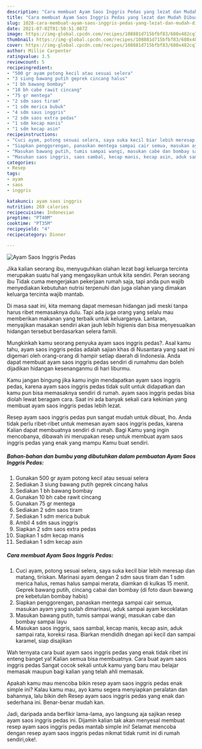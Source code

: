 ```yaml
---
description: "Cara membuat Ayam Saos Inggris Pedas yang lezat dan Mudah Dibuat"
title: "Cara membuat Ayam Saos Inggris Pedas yang lezat dan Mudah Dibuat"
slug: 1028-cara-membuat-ayam-saos-inggris-pedas-yang-lezat-dan-mudah-dibuat
date: 2021-07-02T01:50:51.087Z
image: https://img-global.cpcdn.com/recipes/108881d715bfbf83/680x482cq70/ayam-saos-inggris-pedas-foto-resep-utama.jpg
thumbnail: https://img-global.cpcdn.com/recipes/108881d715bfbf83/680x482cq70/ayam-saos-inggris-pedas-foto-resep-utama.jpg
cover: https://img-global.cpcdn.com/recipes/108881d715bfbf83/680x482cq70/ayam-saos-inggris-pedas-foto-resep-utama.jpg
author: Millie Carpenter
ratingvalue: 3.5
reviewcount: 5
recipeingredient:
- "500 gr ayam potong kecil atau sesuai selera"
- "3 siung bawang putih geprek cincang halus"
- "1 bh bawang bombay"
- "10 bh cabe rawit cincang"
- "75 gr mentega"
- "2 sdm saos tiram"
- "1 sdm merica bubuk"
- "4 sdm saus inggris"
- "2 sdm saos extra pedas"
- "1 sdm kecap manis"
- "1 sdm kecap asin"
recipeinstructions:
- "Cuci ayam, potong sesuai selera, saya suka kecil biar lebih meresap dan matang, tiriskan. Marinasi ayam dengan 2 sdm saus tiram dan 1 sdm merica halus, remas halus sampai merata, diamkan di kulkas 15 menit. Geprek bawang putih, cincang cabai dan bombay (di foto daun bawang pre kebetulan bombay habis)"
- "Siapkan penggorengan, panaskan mentega sampai cair semua, masukan ayam yang sudah dimarinasi, aduk sampai ayam kecoklatan"
- "Masukan bawang putih, tumis sampai wangi, masukan cabe dan bombay sampai layu"
- "Masukan saos inggris, saos sambal, kecap manis, kecap asin, aduk sampai rata, koreksi rasa. Biarkan mendidih dnegan api kecil dan sampai karamel, siap disajikan"
categories:
- Resep
tags:
- ayam
- saos
- inggris

katakunci: ayam saos inggris 
nutrition: 269 calories
recipecuisine: Indonesian
preptime: "PT40M"
cooktime: "PT35M"
recipeyield: "4"
recipecategory: Dinner

---
```



![Ayam Saos Inggris Pedas](https://img-global.cpcdn.com/recipes/108881d715bfbf83/680x482cq70/ayam-saos-inggris-pedas-foto-resep-utama.jpg)

Jika kalian seorang ibu, menyuguhkan olahan lezat bagi keluarga tercinta merupakan suatu hal yang mengasyikan untuk kita sendiri. Peran seorang ibu Tidak cuma mengerjakan pekerjaan rumah saja, tapi anda pun wajib menyediakan kebutuhan nutrisi terpenuhi dan juga olahan yang dimakan keluarga tercinta wajib mantab.

Di masa  saat ini, kita memang dapat memesan hidangan jadi meski tanpa harus ribet memasaknya dulu. Tapi ada juga orang yang selalu mau memberikan makanan yang terbaik untuk keluarganya. Lantaran, menyajikan masakan sendiri akan jauh lebih higienis dan bisa menyesuaikan hidangan tersebut berdasarkan selera famili. 



Mungkinkah kamu seorang penyuka ayam saos inggris pedas?. Asal kamu tahu, ayam saos inggris pedas adalah sajian khas di Nusantara yang saat ini digemari oleh orang-orang di hampir setiap daerah di Indonesia. Anda dapat membuat ayam saos inggris pedas sendiri di rumahmu dan boleh dijadikan hidangan kesenanganmu di hari liburmu.

Kamu jangan bingung jika kamu ingin mendapatkan ayam saos inggris pedas, karena ayam saos inggris pedas tidak sulit untuk didapatkan dan kamu pun bisa memasaknya sendiri di rumah. ayam saos inggris pedas bisa diolah lewat beragam cara. Saat ini ada banyak sekali cara kekinian yang membuat ayam saos inggris pedas lebih lezat.

Resep ayam saos inggris pedas pun sangat mudah untuk dibuat, lho. Anda tidak perlu ribet-ribet untuk memesan ayam saos inggris pedas, karena Kalian dapat membuatnya sendiri di rumah. Bagi Kamu yang ingin mencobanya, dibawah ini merupakan resep untuk membuat ayam saos inggris pedas yang enak yang mampu Kamu buat sendiri.

<!--inarticleads1-->

##### Bahan-bahan dan bumbu yang dibutuhkan dalam pembuatan Ayam Saos Inggris Pedas:

1. Gunakan 500 gr ayam potong kecil atau sesuai selera
1. Sediakan 3 siung bawang putih geprek cincang halus
1. Sediakan 1 bh bawang bombay
1. Gunakan 10 bh cabe rawit cincang
1. Gunakan 75 gr mentega
1. Sediakan 2 sdm saos tiram
1. Sediakan 1 sdm merica bubuk
1. Ambil 4 sdm saus inggris
1. Siapkan 2 sdm saos extra pedas
1. Siapkan 1 sdm kecap manis
1. Sediakan 1 sdm kecap asin




<!--inarticleads2-->

##### Cara membuat Ayam Saos Inggris Pedas:

1. Cuci ayam, potong sesuai selera, saya suka kecil biar lebih meresap dan matang, tiriskan. Marinasi ayam dengan 2 sdm saus tiram dan 1 sdm merica halus, remas halus sampai merata, diamkan di kulkas 15 menit. Geprek bawang putih, cincang cabai dan bombay (di foto daun bawang pre kebetulan bombay habis)
1. Siapkan penggorengan, panaskan mentega sampai cair semua, masukan ayam yang sudah dimarinasi, aduk sampai ayam kecoklatan
1. Masukan bawang putih, tumis sampai wangi, masukan cabe dan bombay sampai layu
1. Masukan saos inggris, saos sambal, kecap manis, kecap asin, aduk sampai rata, koreksi rasa. Biarkan mendidih dnegan api kecil dan sampai karamel, siap disajikan




Wah ternyata cara buat ayam saos inggris pedas yang enak tidak ribet ini enteng banget ya! Kalian semua bisa membuatnya. Cara buat ayam saos inggris pedas Sangat cocok sekali untuk kamu yang baru mau belajar memasak maupun bagi kalian yang telah ahli memasak.

Apakah kamu mau mencoba bikin resep ayam saos inggris pedas enak simple ini? Kalau kamu mau, ayo kamu segera menyiapkan peralatan dan bahannya, lalu bikin deh Resep ayam saos inggris pedas yang enak dan sederhana ini. Benar-benar mudah kan. 

Jadi, daripada anda berfikir lama-lama, ayo langsung aja sajikan resep ayam saos inggris pedas ini. Dijamin kalian tak akan menyesal membuat resep ayam saos inggris pedas mantab simple ini! Selamat mencoba dengan resep ayam saos inggris pedas nikmat tidak rumit ini di rumah sendiri,oke!.

